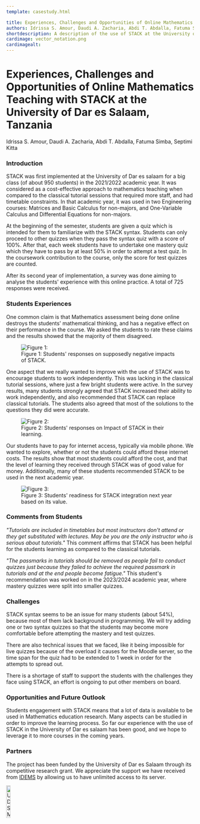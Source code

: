 ```yaml
---
template: casestudy.html

title: Experiences, Challenges and Opportunities of Online Mathematics Teaching with STACK at the University of Dar es Salaam, Tanzania
authors: Idrissa S. Amour, Daudi A. Zacharia, Abdi T. Abdalla, Fatuma Simba, Septimi Kitta
shortdescription: A description of the use of STACK at the University of Dar es Salaam (UDSM), Tanzania
cardimage: vector_notation.png
cardimagealt:
---
```


# Experiences, Challenges and Opportunities of Online Mathematics Teaching with STACK at the University of Dar es Salaam, Tanzania

Idrissa S. Amour, Daudi A. Zacharia, Abdi T. Abdalla, Fatuma Simba, Septimi Kitta

### Introduction

STACK was first implemented at the University of Dar es salaam for a big class (of about 950 students) in the 2021/2022 academic year. It was considered as a cost-effective approach to mathematics teaching when compared to the classical tutorial sessions that required more staff, and had timetable constraints. In that academic year, it was used in two Engineering courses: Matrices and Basic Calculus for non-majors, and One-Variable Calculus and Differential Equations for non-majors.

At the beginning of the semester, students are given a quiz which is intended for them to familiarize with the STACK syntax. Students can only proceed to other quizzes when they pass the syntax quiz with a score of 100%. After that, each week students have to undertake one mastery quiz which they have to pass by at least 50% in order to attempt a test quiz. In the coursework contribution to the course, only the score for test quizzes are counted.

After its second year of implementation, a survey was done aiming to analyse the students' experience with this online practice. A total of 725 responses were received.

### Students Experiences

One common claim is that Mathematics assessment being done online destroys the students' mathematical thinking, and has a negative effect on their performance in the course. We asked the students to rate these claims and the results showed that the majority of them disagreed.

<div class="float-none img-middle">
    <figure class="figure">
        <img class="figure-img img-fluid" src="../Images/udsm_figure1.png" alt="Figure 1: ">
        <figcaption class="figure-caption">Figure 1: Students' responses on supposedly negative impacts of STACK.</figcaption>
    </figure>
</div>

One aspect that we really wanted to improve with the use of STACK was to encourage students to work independently. This was lacking in the classical tutorial sessions, where just a few bright students were active. In the survey results, many students strongly agreed that STACK increased their ability to work independently, and also recommended that STACK can replace classical tutorials. The students also agreed that most of the solutions to the questions they did were accurate.

<div class="float-none img-middle">
    <figure class="figure">
        <img class="figure-img img-fluid" src="../Images/udsm_figure2.png" alt="Figure 2: ">
        <figcaption class="figure-caption">Figure 2: Students' responses on Impact of STACK in their learning.</figcaption>
    </figure>
</div>


Our students have to pay for internet access, typically via mobile phone.  We wanted to explore, whether or not the students could afford these internet costs. The results show that most students could afford the cost, and that the level of learning they received through STACK was of good value for money. Additionally, many of these students recommended STACK to be used in the next academic year.

<div class="float-none img-middle">
    <figure class="figure">
        <img class="figure-img img-fluid" src="../Images/udsm_figure3.png" alt="Figure 3: ">
        <figcaption class="figure-caption">Figure 3: Students' readiness for STACK integration next year based on its value.</figcaption>
    </figure>
</div>

### Comments from Students

_"Tutorials are included in timetables but most instructors don't attend or they get substituted with lectures. May be you are the only instructor who is serious about tutorials."_ This comment affirms that STACK has been helpful for the students learning as compared to the classical tutorials.

_"The passmarks in tutorials should be removed as people fail to conduct quizzes just because they failed to achieve the required passmark in tutorials and at the end people become fatigue."_ This student's recommendation was worked on in the 2023/2024 academic year, where mastery quizzes were split into smaller quizzes.


### Challenges

STACK syntax seems to be an issue for many students (about 54%), because most of them lack background in programming. We will try adding one or two syntax quizzes so that the students may become more comfortable before attempting the mastery and test quizzes.

There are also technical issues that we faced, like it being impossible for live quizzes because of the overload it causes for the Moodle server, so the time span for the quiz had to be extended to 1 week in order for the attempts to spread out.

There is a shortage of staff to support the students with the challenges they face using STACK, an effort is ongoing to put other members on board.

### Opportunities and Future Outlook

Students engagement with STACK means that a lot of data is available to be used in Mathematics education research. Many aspects can be studied in order to improve the learning process. So far our experience with the use of STACK in the University of Dar es salaam has been good, and we hope to leverage it to more courses in the coming years.

### Partners

The project has been funded by the University of Dar es Salaam through its competitive research grant. We appreciate the support we have received from [IDEMS](https://www.idems.international/) by allowing us to have unlimited access to its server.

<img width="15%" src="../Images/udsm_logo.png" alt="UDSM logo">
